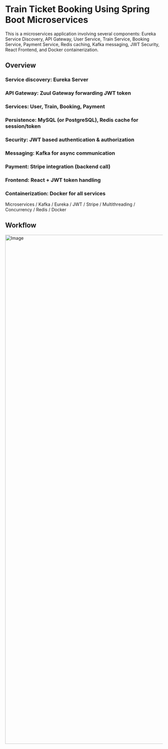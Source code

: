 # Train Ticket Booking Using Spring Boot Microservices



This is a microservices application involving several components: Eureka Service Discovery, API Gateway, User Service, Train Service, Booking Service, Payment Service, Redis caching, Kafka messaging, JWT Security, React Frontend, and Docker containerization. 


## Overview
### Service discovery: Eureka Server
### API Gateway: Zuul Gateway forwarding JWT token
### Services: User, Train, Booking, Payment
### Persistence: MySQL (or PostgreSQL), Redis cache for session/token
### Security: JWT based authentication & authorization
### Messaging: Kafka for async communication
### Payment: Stripe integration (backend call)
### Frontend: React + JWT token handling
### Containerization: Docker for all services







  Microservices / 
 Kafka / 
  Eureka / 
 JWT / 
  Stripe / 
 Multithreading / 
 Concurrency / 
  Redis / 
  Docker




## Workflow

<img width="3840" height="1627" alt="Image" src="https://github.com/user-attachments/assets/5ddc05c8-1780-4813-b5c2-8b6877adba06" />

